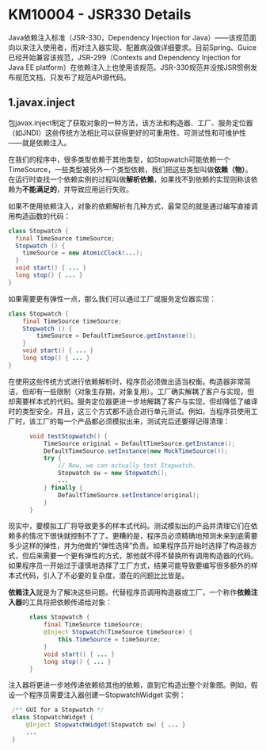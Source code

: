 # KM10004 - JSR330 Details

Java依赖注入标准（JSR-330，Dependency Injection for Java）——该规范面向以来注入使用者，而对注入器实现、配置病没做详细要求。目前Spring、Guice已经开始兼容该规范，JSR-299（Contexts and Dependency Injection for Java EE platform）在依赖注入上也使用该规范。JSR-330规范并没按JSR惯例发布规范文档，只发布了规范API源代码。

## 1.javax.inject

包javax.inject制定了获取对象的一种方法，该方法和构造器、工厂、服务定位器（如JNDI）这些传统方法相比可以获得更好的可重用性、可测试性和可维护性——就是依赖注入。

在我们的程序中，很多类型依赖于其他类型，如Stopwatch可能依赖一个TimeSource，一些类型被另外一个类型依赖，我们把这些类型叫做**依赖（物）**。在运行时查找一个依赖实例的过程叫做**解析依赖**，如果找不到依赖的实现则称该依赖为**不能满足的**，并导致应用运行失败。

如果不使用依赖注入，对象的依赖解析有几种方式，最常见的就是通过编写直接调用构造函数的代码：

```java
class Stopwatch {
  final TimeSource timeSource;
  Stopwatch () {
    timeSource = new AtomicClock(...);
  }
  void start() { ... }
  long stop() { ... }
}
```

如果需要更有弹性一点，那么我们可以通过工厂或服务定位器实现：

```java
class Stopwatch { 
    final TimeSource timeSource; 
    Stopwatch () { 
        timeSource = DefaultTimeSource.getInstance(); 
    } 
    void start() { ... } 
    long stop() { ... } 
}
```

在使用这些传统方式进行依赖解析时，程序员必须做出适当权衡。构造器非常简洁，但却有一些限制（对象生存期，对象复用）。工厂确实解耦了客户与实现，但却需要样本式的代码。服务定位器更进一步地解耦了客户与实现，但却降低了编译时的类型安全。并且，这三个方式都不适合进行单元测试。例如，当程序员使用工厂时，该工厂的每一个产品都必须模拟出来，测试完后还要得记得清理：

```java
      void testStopwatch() { 
          TimeSource original = DefaultTimeSource.getInstance(); 
          DefaultTimeSource.setInstance(new MockTimeSource()); 
          try { 
              // Now, we can actually test Stopwatch. 
              Stopwatch sw = new Stopwatch(); 
              ... 
          } finally { 
              DefaultTimeSource.setInstance(original); 
          } 
      }
```

现实中，要模拟工厂将导致更多的样本式代码。测试模拟出的产品并清理它们在依赖多的情况下很快就控制不了了。更糟的是，程序员必须精确地预测未来到底需要多少这样的弹性，并为他做的“弹性选择”负责。如果程序员开始时选择了构造器方式，但后来需要一个更有弹性的方式，那他就不得不替换所有调用构造器的代码。如果程序员一开始过于谨慎地选择了工厂方式，结果可能导致要编写很多额外的样本式代码，引入了不必要的复杂度，潜在的问题比比皆是。

**依赖注入**就是为了解决这些问题。代替程序员调用构造器或工厂，一个称作**依赖注入器**的工具将把依赖传递给对象：

```java
      class Stopwatch { 
          final TimeSource timeSource; 
          @Inject Stopwatch(TimeSource timeSource) { 
              this.TimeSource = timeSource; 
          } 
          void start() { ... } 
          long stop() { ... } 
      }
```

注入器将更进一步地传递依赖给其他的依赖，直到它构造出整个对象图。例如，假设一个程序员需要注入器创建一StopwatchWidget 实例：

```java
 /** GUI for a Stopwatch */ 
 class StopwatchWidget { 
     @Inject StopwatchWidget(Stopwatch sw) { ... } 
     ... 
 } 
```



